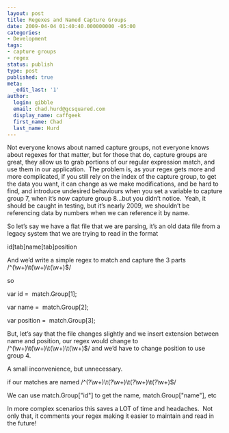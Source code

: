 ```yaml
---
layout: post
title: Regexes and Named Capture Groups
date: 2009-04-04 01:40:40.000000000 -05:00
categories:
- Development
tags:
- capture groups
- regex
status: publish
type: post
published: true
meta:
  _edit_last: '1'
author:
  login: gibble
  email: chad.hurd@gcsquared.com
  display_name: caffgeek
  first_name: Chad
  last_name: Hurd
---
```

Not everyone knows about named capture groups, not everyone knows about regexes for that matter, but for those that do, capture groups are great, they allow us to grab portions of our regular expression match, and use them in our application.  The problem is, as your regex gets more and more complicated, if you still rely on the index of the capture group, to get the data you want, it can change as we make modifications, and be hard to find, and introduce undesired behaviours when you set a variable to capture group 7, when it’s now capture group 8…but you didn’t notice.  Yeah, it should be caught in testing, but it’s nearly 2009, we shouldn’t be referencing data by numbers when we can reference it by name.

So let’s say we have a flat file that we are parsing, it’s an old data file from a legacy system that we are trying to read in the format

id[tab]name[tab]position

And we’d write a simple regex to match and capture the 3 parts /^(\w+)\t(\w+)\t(\w+)$/

so

var id =  match.Group[1];

var name =  match.Group[2];

var position =  match.Group[3];

But, let’s say that the file changes slightly and we insert extension between name and position, our regex would change to /^(\w+)\t(\w+)\t(\w+)\t(\w+)$/ and we’d have to change position to use group 4.

A small inconvenience, but unnecessary.

if our matches are named /^(?<id>\w+)\t(?<name>\w+)\t(?<extension>\w+)\t(?<position>\w+)$/

We can use match.Group["id"] to get the name, match.Group["name"], etc

In more complex scenarios this saves a LOT of time and headaches.  Not only that, it comments your regex making it easier to maintain and read in the future!